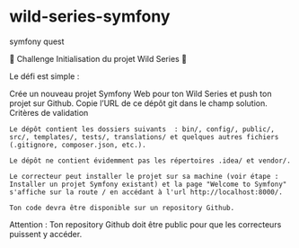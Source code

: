 # wild-series-symfony
symfony quest 

💪 Challenge
Initialisation du projet Wild Series 🍿

Le défi est simple :

Crée un nouveau projet Symfony Web pour ton Wild Series et push ton projet sur Github.
Copie l’URL de ce dépôt git dans le champ solution.
Critères de validation

    Le dépôt contient les dossiers suivants  : bin/, config/, public/, src/, templates/, tests/, translations/ et quelques autres fichiers (.gitignore, composer.json, etc.).

    Le dépôt ne contient évidemment pas les répertoires .idea/ et vendor/.

    Le correcteur peut installer le projet sur sa machine (voir étape : Installer un projet Symfony existant) et la page "Welcome to Symfony" s'affiche sur la route / en accédant à l'url http://localhost:8000/.

    Ton code devra être disponible sur un repository Github.

Attention : Ton repository Github doit être public pour que les correcteurs puissent y accéder.
